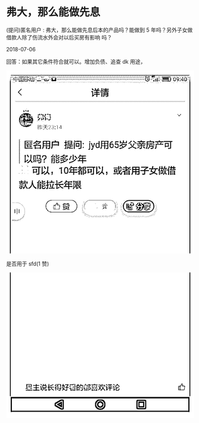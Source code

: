 # 弗大，那么能做先息

(提问)匿名用户 : 弗大，那么能做先息后本的产品吗？能做到 5 年吗？另外子女做借款人除了伤流水外会对以后买房有影响 吗？

2018-07-06

回答：如果其它条件符合就可以。增加负债、追查 dk 用途，

![image](img/Image_108.png)

是否用于 sfd(1 赞)

![image](img/Image_109.png)